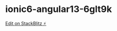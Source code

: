 # ionic6-angular13-6glt9k

[Edit on StackBlitz ⚡️](https://stackblitz.com/edit/ionic6-angular13-6glt9k)